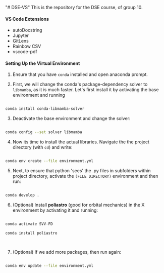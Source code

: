 "# DSE-VS" 
This is the repository for the DSE course,  of group 10.

#### **VS Code Extensions**
- autoDocstring
- Jupyter
- GitLens
- Rainbow CSV
- vscode-pdf

####  **Setting Up the Virtual Environment**
1. Ensure that you have `conda` installed and open anaconda prompt.

2. First, we will change the conda's package-dependency solver to `libmamba`, as it is much faster. Let's first install it by activating the base environment and running

```bash

conda install conda-libmamba-solver

```

3. Deactivate the base environment and change the solver:

```bash

conda config --set solver libmamba

```

4. Now its time to install the actual libraries. Navigate the the project directory (with `cd`) and write:

```bash

conda env create --file environment.yml

```

5. Next, to ensure that python 'sees' the .py files in subfolders within project directory, activate the `(FILE DIRECTORY)` environment and then run:

```bash

conda develop .

```

6. (Optional) Install **poliastro** (good for orbital mechanics) in the X environment by activating it and running:

```bash

conda activate SVV-FD

conda install poliastro 
  
  

```

7. (Optional) If we add more packages, then run again:

```bash

conda env update --file environment.yml

```

<!-- A solver in the context of package management (like Conda) is a tool or algorithm responsible for resolving dependencies between software packages. Its primary job is to determine which versions of packages and their dependencies can coexist in an environment without conflicts. -->

